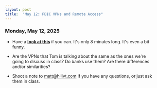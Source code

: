 ```yaml
---
layout: post
title:  "May 12: FDIC VPNs and Remote Access"
---
```


### Monday, May 12, 2025
- Have a [**look at this**](https://www.youtube.com/watch?v=WVDQEoe6ZWY) if you can. It's only 8 minutes long. It's even a bit funny.
- Are the VPNs that Tom is talking about the same as the ones we're going to discuss in class? Do banks use them? Are there differences and/or similarities?

- Shoot a note to matt@hillvt.com if you have any questions, or just ask them in class.  


